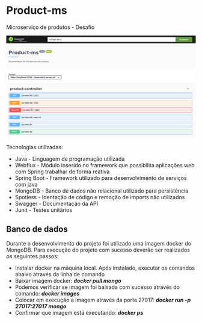 # Product-ms
Microserviço de produtos - Desafio

![Endpoints de produto](./pictures/swagger.png "Swagger")


Tecnologias utilizadas:

- Java - Linguagem de programação utilizada
- Webflux - Módulo inserido no framework que possibilita aplicações web com Spring trabalhar de forma reativa
- Spring Boot - Framework utilizado para desenvolvimento de serviços com java
- MongoDB - Banco de dados não relacional utilizado para persistência
- Spotless - Identação de código e remoção de imports não utilizados
- Swagger - Documentação da API
- Junit - Testes unitários


## Banco de dados

Durante o desenvolvimento do projeto foi utilizado uma imagem docker do MongoDB. Para execução do projeto com sucesso deverão ser realizados os seguintes passos:

- Instalar docker na máquina local. Após instalado, executar os comandos abaixo através da linha de comando
- Baixar imagem docker: ***docker pull mongo***
- Podemos verificar se imagem foi baixada com sucesso através do comando: ***docker images***
- Colocar em execução a imagem através da porta 27017: ***docker run -p 27017:27017 mongo***
- Confirmar que imagem está executando: ***docker ps***
